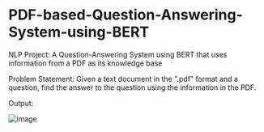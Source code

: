 # PDF-based-Question-Answering-System-using-BERT
NLP Project: A Question-Answering System using BERT that uses information from a PDF as its knowledge base

Problem Statement:
Given a text document in the ".pdf" format and a question, find the answer to the question using the information in the PDF.

Output:



![image](https://github.com/aditipraveen/PDF-based-Question-Answering-System-using-BERT/assets/90913939/cf6b3cf0-c267-4db3-bcfd-4313844fe8e0)

